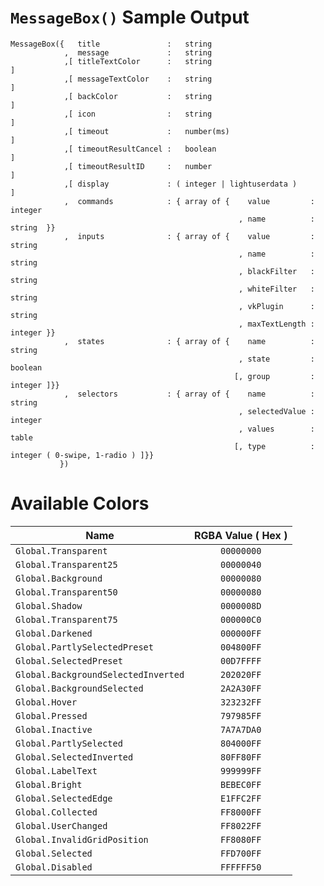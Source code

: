 # `MessageBox()` Sample Output
```
MessageBox({   title               :   string
            ,  message             :   string
            ,[ titleTextColor      :   string                                ]
            ,[ messageTextColor    :   string                                ]
            ,[ backColor           :   string                                ]
            ,[ icon                :   string                                ]
            ,[ timeout             :   number(ms)                            ]
            ,[ timeoutResultCancel :   boolean                               ]
            ,[ timeoutResultID     :   number                                ]
            ,[ display             : ( integer | lightuserdata )             ]
            ,  commands            : { array of {    value         : integer
                                                   , name          : string  }}
            ,  inputs              : { array of {    value         : string
                                                   , name          : string
                                                   , blackFilter   : string
                                                   , whiteFilter   : string
                                                   , vkPlugin      : string
                                                   , maxTextLength : integer }}
            ,  states              : { array of {    name          : string
                                                   , state         : boolean
                                                  [, group         : integer ]}}
            ,  selectors           : { array of {    name          : string
                                                   , selectedValue : integer
                                                   , values        : table
                                                  [, type          : integer ( 0-swipe, 1-radio ) ]}}
           })
```


# Available Colors

|                 Name                 | RGBA Value ( Hex ) |
|--------------------------------------|:------------------:|
|  `Global.Transparent`                |     `00000000`     |
|  `Global.Transparent25`              |     `00000040`     |
|  `Global.Background`                 |     `00000080`     |
|  `Global.Transparent50`              |     `00000080`     |
|  `Global.Shadow`                     |     `0000008D`     |
|  `Global.Transparent75`              |     `000000C0`     |
|  `Global.Darkened`                   |     `000000FF`     |
|  `Global.PartlySelectedPreset`       |     `004800FF`     |
|  `Global.SelectedPreset`             |     `00D7FFFF`     |
|  `Global.BackgroundSelectedInverted` |     `202020FF`     |
|  `Global.BackgroundSelected`         |     `2A2A30FF`     |
|  `Global.Hover`                      |     `323232FF`     |
|  `Global.Pressed`                    |     `797985FF`     |
|  `Global.Inactive`                   |     `7A7A7DA0`     |
|  `Global.PartlySelected`             |     `804000FF`     |
|  `Global.SelectedInverted`           |     `80FF80FF`     |
|  `Global.LabelText`                  |     `999999FF`     |
|  `Global.Bright`                     |     `BEBEC0FF`     |
|  `Global.SelectedEdge`               |     `E1FFC2FF`     |
|  `Global.Collected`                  |     `FF8000FF`     |
|  `Global.UserChanged`                |     `FF8022FF`     |
|  `Global.InvalidGridPosition`        |     `FF8080FF`     |
|  `Global.Selected`                   |     `FFD700FF`     |
|  `Global.Disabled`                   |     `FFFFFF50`     |
